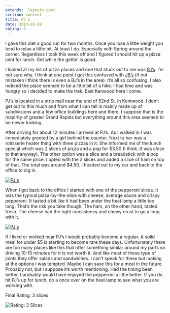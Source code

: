 ```yaml
---
extends: _layouts.post
section: content
title: PJ's
date: 2013-03-28
rating: 3
---
```


I gave this diet a good run for two months. Once you lose a little weight you tend to relax a little bit. At least I do. Especially with Spring around the corner. Regardless I took this week off and I figured I should hit up a pizza joint for lunch. Get while the gettin’ is good.

I looked at my list of pizza places and one that stuck out to me was [PJ’s](http://www.pjspizzashop.com/). I’m not sure why. I think at one point I got this confused with [JB’s](http://joeymarinara.com/post/20989366539/jbs-pizza-parlor) (if not mistaken I think there is even a BJ’s in the area). It’s all so confusing. I also noticed the place seemed to be a little bit of a hike. I had time and was hungry so I decided to make the trek. East Kenwood here I come.

PJ’s is located in a strip mall near the end of 52nd St. in Kentwood. I don’t get out to this much and from what I can tell is mainly made up of subdivisions and a few office buildings here and there. I suppose that is the majority of greater Grand Rapids but everything around this area seemed to be newer looking.

After driving for about 12 minutes I arrived at PJ’s. As I walked in I was immediately greeted by a girl behind the counter. Next to her was a rotisserie heater thing with three pizzas in it. She informed me of the lunch special which was 2 slices of pizza and a pop for $3.50 (I think. It was close to that anyway). The other option was a slice and a breadstick with a pop for the same price. I opted with the 2 slices and added a slice of ham on top of that. The total was around $4.50. I headed out to my car and back to the office to dig in.

[![PJ's](http://farm9.staticflickr.com/8106/8586780730_5e35740f62.jpg)](http://www.flickr.com/photos/joefearnley/8586780730/ "PJ's by joefearnley, on Flickr")

When I got back to the office I started with one of the pepperoni slices. It was the typical pizza-by-the-slice with cheese, average sauce and crispy pepperoni. It tasted a bit like it had been under the heat lamp a little too long. That’s the risk you take though. The ham, on the other hand, tasted fresh. The cheese had the right consistency and chewy crust to go a long with it.

[![PJ's](http://farm9.staticflickr.com/8250/8586779024_cf83138c45.jpg)](http://www.flickr.com/photos/joefearnley/8586779024/ "PJ's by joefearnley, on Flickr")

If I lived or worked near PJ’s I would probably become a regular. A solid meal for under $5 is starting to become rare these days. Unfortunately there are too many places like this that offer something similar around my parts so driving 10-15 minutes for it is not worth it. And like most of these type of joints they offer salads and sandwiches. I can’t speak for these but looking at the options I was tempted. Maybe I can save this for a meal in the future. Probably not, but I suppose it’s worth mentioning. Had the timing been better, I probably would have enjoyed the pepperoni a little better. If you do hit PJ’s up for lunch, do a once over on the heat lamp to see what you are working with.

Final Rating: 3 slices

![Rating: 3 Slices](/assets/img/pizza3_sm.jpg)